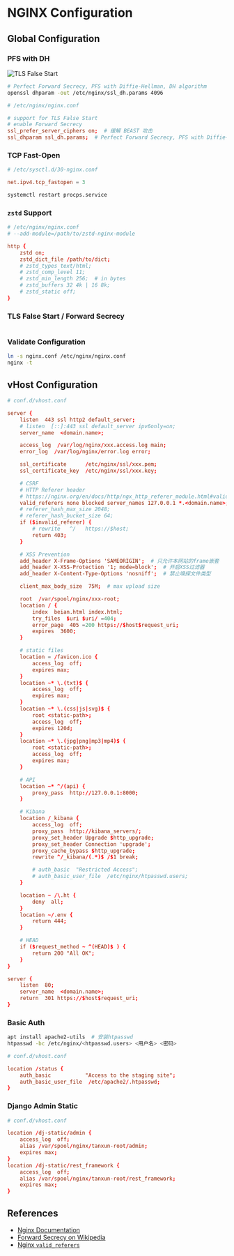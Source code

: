 # NGINX Configuration

## Global Configuration

### PFS with DH

![TLS False Start](https://leven-cn.github.io/linux-cookbook/imgs/tls-false-start.png)

```bash
# Perfect Forward Secrecy, PFS with Diffie-Hellman, DH algorithm
openssl dhparam -out /etc/nginx/ssl_dh.params 4096
```

```conf
# /etc/nginx/nginx.conf

# support for TLS False Start
# enable Forward Secrecy
ssl_prefer_server_ciphers on;  # 缓解 BEAST 攻击
ssl_dhparam ssl_dh.params;  # Perfect Forward Secrecy, PFS with Diffie-Hellman, DH algorithm
```

### TCP Fast-Open

```conf
# /etc/sysctl.d/30-nginx.conf

net.ipv4.tcp_fastopen = 3
```

```bash
systemctl restart procps.service
```

### `zstd` Support

```conf
# /etc/nginx/nginx.conf
# --add-module=/path/to/zstd-nginx-module

http {
    zstd on;
    zstd_dict_file /path/to/dict;
    # zstd_types text/html;
    # zstd_comp_level 11;
    # zstd_min_length 256;  # in bytes
    # zstd_buffers 32 4k | 16 8k;
    # zstd_static off;
}
```

### TLS False Start / Forward Secrecy

```conf

```

### Validate Configuration

```bash
ln -s nginx.conf /etc/nginx/nginx.conf
nginx -t
```

## vHost Configuration

```conf
# conf.d/vhost.conf

server {
    listen  443 ssl http2 default_server;
    # listen  [::]:443 ssl default_server ipv6only=on;
    server_name  <domain.name>;

    access_log  /var/log/nginx/xxx.access.log main;
    error_log  /var/log/nginx/error.log error;

    ssl_certificate      /etc/nginx/ssl/xxx.pem;
    ssl_certificate_key  /etc/nginx/ssl/xxx.key;

    # CSRF
    # HTTP Referer header
    # https://nginx.org/en/docs/http/ngx_http_referer_module.html#valid_referers
    valid_referers none blocked server_names 127.0.0.1 *.<domain.name>;
    # referer_hash_max_size 2048;
    # referer_hash_bucket_size 64;
    if ($invalid_referer) {
        # rewrite   ^/   https://$host;
        return 403;
    }

    # XSS Prevention
    add_header X-Frame-Options 'SAMEORIGIN';  # 只允许本网站的frame嵌套
    add_header X-XSS-Protection '1; mode=block';  # 开启XSS过滤器
    add_header X-Content-Type-Options 'nosniff';  # 禁止嗅探文件类型

    client_max_body_size  75M;  # max upload size

    root  /var/spool/nginx/xxx-root;
    location / {
        index  beian.html index.html;
        try_files  $uri $uri/ =404;
        error_page  405 =200 https://$host$request_uri;
        expires  3600;
    }

    # static files
    location = /favicon.ico {
        access_log  off;
        expires max;
    }
    location ~* \.(txt)$ {
        access_log  off;
        expires max;
    }
    location ~* \.(css|js|svg)$ {
        root <static-path>;
        access_log  off;
        expires 120d;
    }
    location ~* \.(jpg|png|mp3|mp4)$ {
        root <static-path>;
        access_log  off;
        expires max;
    }

    # API
    location ~* ^/(api) {
        proxy_pass  http://127.0.0.1:8000;
    }

    # Kibana
    location /_kibana {
        access_log  off;
        proxy_pass  http://kibana_servers/;
        proxy_set_header Upgrade $http_upgrade;
        proxy_set_header Connection 'upgrade';
        proxy_cache_bypass $http_upgrade;
        rewrite ^/_kibana/(.*)$ /$1 break;

        # auth_basic  "Restricted Access";
        # auth_basic_user_file  /etc/nginx/htpasswd.users;
    }

    location ~ /\.ht {
        deny  all;
    }
    location ~/.env {
        return 444;
    }

    # HEAD
    if ($request_method ~ ^(HEAD)$ ) {
        return 200 "All OK";
    }
}

server {
    listen  80;
    server_name  <domain.name>;
    return  301 https://$host$request_uri;
}
```

### Basic Auth

```bash
apt install apache2-utils  # 安装htpasswd
htpasswd -bc /etc/nginx/<htpasswd.users> <用户名> <密码>
```

```conf
# conf.d/vhost.conf

location /status {
    auth_basic           "Access to the staging site";
    auth_basic_user_file  /etc/apache2/.htpasswd;
}
```

### Django Admin Static

```conf
# conf.d/vhost.conf

location /dj-static/admin {
    access_log  off;
    alias /var/spool/nginx/tanxun-root/admin;
    expires max;
}
location /dj-static/rest_framework {
    access_log  off;
    alias /var/spool/nginx/tanxun-root/rest_framework;
    expires max;
}
```

## References

- [Nginx Documentation](https://nginx.org/en/docs/)
- [Forward Secrecy on Wikipedia](https://en.wikipedia.org/wiki/Forward_secrecy)
- [Nginx `valid_referers`](https://nginx.org/en/docs/http/ngx_http_referer_module.html#valid_referers)
